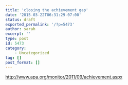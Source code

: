 ```yaml
---
title: 'closing the achievement gap'
date: '2015-03-22T06:31:29-07:00'
status: draft
exported_permalink: '/?p=5473'
author: sarah
excerpt: ''
type: post
id: 5473
category:
    - Uncategorized
tag: []
post_format: []
---
```

http://www.apa.org/monitor/2011/09/achievement.aspx